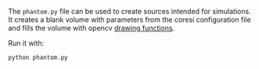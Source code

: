 The `phantom.py` file can be used to create sources intended for simulations. It
creates a blank volume with parameters from the coresi configuration file and
fills the volume with opencv [drawing
functions](https://opencv-tutorial.readthedocs.io/en/latest/draw/draw.html).

Run it with:

```bash
python phantom.py
```
